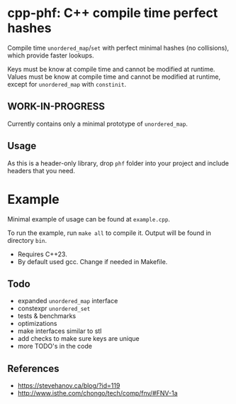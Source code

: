 # cpp-phf: C++ compile time perfect hashes

Compile time `unordered_map`/`set` with perfect minimal hashes (no collisions), which provide faster lookups.

Keys must be know at compile time and cannot be modified at runtime.  
Values must be know at compile time and cannot be modified at runtime, except for `unordered_map` with `constinit`.

## WORK-IN-PROGRESS
Currently contains only a minimal prototype of `unordered_map`.

## Usage
As this is a header-only library, drop `phf` folder into your project and include headers that you need.  

# Example
Minimal example of usage can be found at `example.cpp`.  

To run the example, run `make all` to compile it. Output will be found in directory `bin`.  
- Requires C++23.
- By default used gcc. Change if needed in Makefile.


## Todo
- expanded `unordered_map` interface
- constexpr `unordered_set`
- tests & benchmarks
- optimizations
- make interfaces similar to stl
- add checks to make sure keys are unique
- more TODO's in the code

## References
- https://stevehanov.ca/blog/?id=119
- http://www.isthe.com/chongo/tech/comp/fnv/#FNV-1a